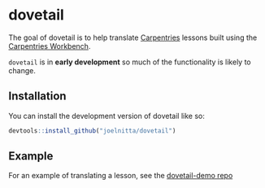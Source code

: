 
<!-- README.md is generated from README.Rmd. Please edit that file -->

# dovetail

<!-- badges: start -->
<!-- badges: end -->

The goal of dovetail is to help translate
[Carpentries](https://carpentries.org/) lessons built using the
[Carpentries Workbench](https://carpentries.github.io/sandpaper/).

`dovetail` is in **early development** so much of the functionality is
likely to change.

## Installation

You can install the development version of dovetail like so:

``` r
devtools::install_github("joelnitta/dovetail")
```

## Example

For an example of translating a lesson, see the [dovetail-demo
repo](https://github.com/joelnitta/dovetail-demo)
